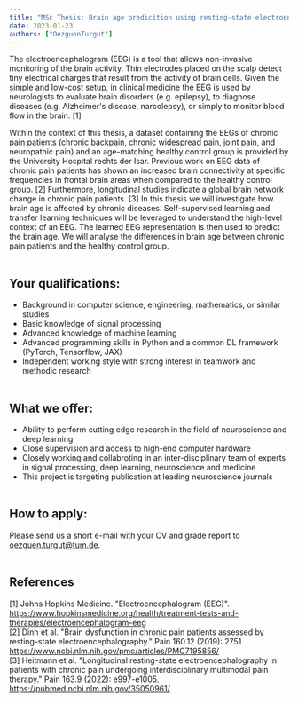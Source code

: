 ```yaml
---
title: "MSc Thesis: Brain age predicition using resting-state electroencephography (EEG)"
date: 2023-01-23
authors: ["OezguenTurgut"]
---
```

 
The electroencephalogram (EEG) is a tool that allows non-invasive monitoring of the brain activity. Thin electrodes placed on the scalp detect tiny electrical charges that result from the activity of brain cells. Given the simple and low-cost setup, in clinical medicine the EEG is used by neurologists to evaluate brain disorders (e.g. epilepsy), to diagnose diseases (e.g. Alzheimer's disease, narcolepsy), or simply to monitor blood flow in the brain. [1]

Within the context of this thesis, a dataset containing the EEGs of chronic pain patients (chronic backpain, chronic widespread pain, joint pain, and neuropathic pain) and an age-matching healthy control group is provided by the University Hospital rechts der Isar. Previous work on EEG data of chronic pain patients has shown an increased brain connectivity at specific frequencies in frontal brain areas when compared to the healthy control group. [2] Furthermore, longitudinal studies indicate a global brain network change in chronic pain patients. [3] In this thesis we will investigate how brain age is affected by chronic diseases. Self-supervised learning and transfer learning techniques will be leveraged to understand the high-level context of an EEG. The learned EEG representation is then used to predict the brain age. We will analyse the differences in brain age between chronic pain patients and the healthy control group. 
<br/><br/> 
 
## Your qualifications:
- Background in computer science, engineering, mathematics, or similar studies
- Basic knowledge of signal processing
- Advanced knowledge of machine learning
- Advanced programming skills in Python and a common DL framework (PyTorch, Tensorflow, JAX)
- Independent working style with strong interest in teamwork and methodic research
<br/><br/>

## What we offer:
- Ability to perform cutting edge research in the field of neuroscience and deep learning
- Close supervision and access to high-end computer hardware
- Closely working and collabroting in an inter-disciplinary team of experts in signal processing, deep learning, neuroscience and medicine
- This project is targeting publication at leading neuroscience journals
<br/><br/>

## How to apply:
Please send us a short e-mail with your CV and grade report to oezguen.turgut@tum.de. 
<br/><br/>

## References
[1] Johns Hopkins Medicine. "Electroencephalogram (EEG)". https://www.hopkinsmedicine.org/health/treatment-tests-and-therapies/electroencephalogram-eeg </br>
[2] Dinh et al. "Brain dysfunction in chronic pain patients assessed by resting-state electroencephalography." Pain 160.12 (2019): 2751.
https://www.ncbi.nlm.nih.gov/pmc/articles/PMC7195856/ </br>
[3] Heitmann et al. "Longitudinal resting-state electroencephalography in patients with chronic pain undergoing interdisciplinary multimodal pain therapy." Pain 163.9 (2022): e997-e1005.
https://pubmed.ncbi.nlm.nih.gov/35050961/ </br>

